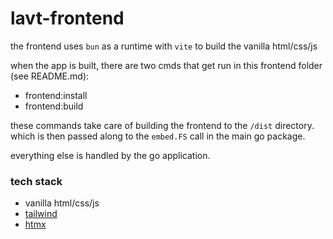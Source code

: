 # lavt-frontend

the frontend uses `bun` as a runtime with `vite` to build the vanilla html/css/js

when the app is built, there are two cmds that get run in this frontend folder (see README.md):

- frontend:install
- frontend:build

these commands take care of building the frontend to the `/dist` directory. which is then passed along to the `embed.FS` call in the main go package.

everything else is handled by the go application.

### tech stack

- vanilla html/css/js
- [tailwind](https://tailwindcss.com/)
- [htmx](https://htmx.org/)
